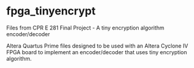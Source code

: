 # fpga_tinyencrypt
Files from CPR E 281 Final Project - A tiny encryption algorithm encoder/decoder

Altera Quartus Prime files designed to be used with an Altera Cyclone IV FPGA board to implement an encoder/decoder that uses tiny encryption algorithm. 